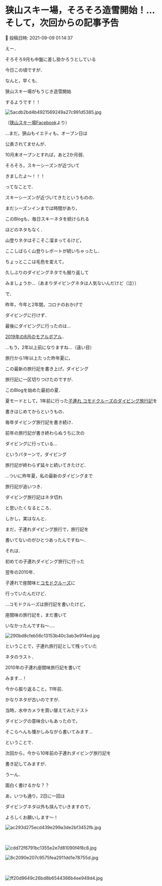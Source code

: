 # 狭山スキー場，そろそろ造雪開始！…そして，次回からの記事予告

📅 投稿日時: 2021-09-09 01:14:37

えー．


そろそろ9月も中盤に差し掛かろうとしている


今日この頃ですが．


なんと，早くも．


狭山スキー場がもうじき造雪開始


するようです！！







![5acdb2bd4b4921569249a27c991d5385.jpg](images/5acdb2bd4b4921569249a27c991d5385.jpg)




（[狭山スキー場Facebook](https://www.seibu-leisure.co.jp/ski_web/index.html)より）





…まだ，狭山もイエティも，オープン日は


公表されてませんが．


10月末オープンとすれば，あと2か月弱．


そろそろ，スキーシーズンが近づいて


きましたよ～！！！





ってなことで．


スキーシーズンが近づいてきたというものの．


まだシーズンインまでは時間があり，


このBlogも，毎日スキーネタを続けられる


ほどのネタもなく．





山登りネタはそこそこ溜まってるけど，


ここしばらく山登りレポートが続いちゃったし．





ちょっとここは毛色を変えて，


久しぶりのダイビングネタでも掘り返して


みましょうか…（あまりダイビングネタは人気ないんだけど（泣））





で．


昨年，今年と2年間，コロナのおかげで


ダイビングに行けず．


最後にダイビングに行ったのは…


[2019年の8月のモアルボアル](e4666ecaa249cd80437ec5b792e3d2a3a.md)．


…もう，2年以上前になりますね…（遠い目）





旅行から1年以上たった昨年夏に，


この最新の旅行記を書き上げ，ダイビング


旅行記に一区切りつけたのですが．





このBlogを始めた最初の夏．


夏モードとして，1年前に行った[子連れ
コモドクルーズのダイビング旅行記](e71f0faf0d2dbf98590a16bb7abe5a502.md)を


書きはじめてからというもの．





毎年ダイビング旅行記を書き続け．


前年の旅行記が書き終わらぬうちに次の


ダイビングに行っている…


というパターンで，ダイビング


旅行記が終わらず延々と続いてきたけど．





…ついに昨年夏，私の最新のダイビングまで


旅行記が追いつき．


ダイビング旅行記はネタ切れ


と思いたくなるところ．





しかし，実はなんと．


まだ，子連れダイビング旅行で，旅行記を


書いてないのがひとつあったんですね～．





それは．


初めての子連れダイビング旅行に行った


翌年の2010年．


子連れで座間味と[コモドクルーズ](e71f0faf0d2dbf98590a16bb7abe5a502.md)に


行っていたんだけど．





…コモドクルーズは旅行記を書いたけど，


座間味の旅行記を，まだ書いて


いなかったんですね～…．




![290bd8cfeb56c13153b40c3ab3e914ed.jpg](images/290bd8cfeb56c13153b40c3ab3e914ed.jpg)







ということで，子連れ旅行記として残っていた


ネタのラスト．


2010年の子連れ座間味旅行記を書いて


みます…！





今から振り返ること，11年前．


かなりネタが古いのですが．


当時，水中カメラを買い替えてみたテスト


ダイビングの意味合いもあったので，


そこらへんも懐かしみながら書いてみます…





ということで．


次回から，今から10年前の子連れダイビング旅行記を


書き記してみますが．


うーん．


面白く書けるかな？？





あ，いつも通り，2日に一回は


ダイビングネタ以外も挟んでいきますので，


よろしくお願いします～！







![ac293d275ecd439e299a3de2bf3452fb.jpg](images/ac293d275ecd439e299a3de2bf3452fb.jpg)

　

![cdd72f6791bc1355e2e7d81090f4f8c8.jpg](images/cdd72f6791bc1355e2e7d81090f4f8c8.jpg)






![8c2090e207c9575fea2911dd1e78755d.jpg](images/8c2090e207c9575fea2911dd1e78755d.jpg)

　

![ff20d9649c26bd8b6544366b4ee949d4.jpg](images/ff20d9649c26bd8b6544366b4ee949d4.jpg)
